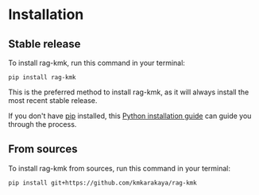 # Installation

## Stable release

To install rag-kmk, run this command in your terminal:

```
pip install rag-kmk
```

This is the preferred method to install rag-kmk, as it will always install the most recent stable release.

If you don't have [pip](https://pip.pypa.io) installed, this [Python installation guide](http://docs.python-guide.org/en/latest/starting/installation/) can guide you through the process.

## From sources

To install rag-kmk from sources, run this command in your terminal:

```
pip install git+https://github.com/kmkarakaya/rag-kmk
```
